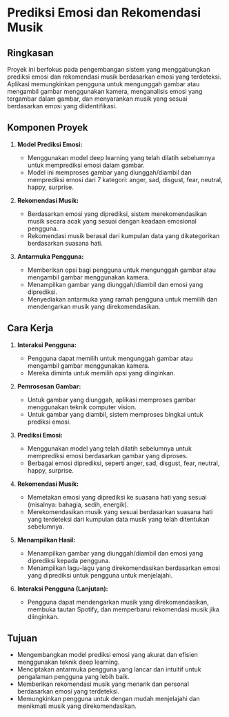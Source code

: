 # Prediksi Emosi dan Rekomendasi Musik

## Ringkasan

Proyek ini berfokus pada pengembangan sistem yang menggabungkan prediksi emosi dan rekomendasi musik berdasarkan emosi yang terdeteksi. Aplikasi memungkinkan pengguna untuk mengunggah gambar atau mengambil gambar menggunakan kamera, menganalisis emosi yang tergambar dalam gambar, dan menyarankan musik yang sesuai berdasarkan emosi yang diidentifikasi.

## Komponen Proyek

1. **Model Prediksi Emosi:**
   - Menggunakan model deep learning yang telah dilatih sebelumnya untuk memprediksi emosi dalam gambar.
   - Model ini memproses gambar yang diunggah/diambil dan memprediksi emosi dari 7 kategori: anger, sad, disgust, fear, neutral, happy, surprise.

2. **Rekomendasi Musik:**
   - Berdasarkan emosi yang diprediksi, sistem merekomendasikan musik secara acak yang sesuai dengan keadaan emosional pengguna.
   - Rekomendasi musik berasal dari kumpulan data yang dikategorikan berdasarkan suasana hati.

3. **Antarmuka Pengguna:**
   - Memberikan opsi bagi pengguna untuk mengunggah gambar atau mengambil gambar menggunakan kamera.
   - Menampilkan gambar yang diunggah/diambil dan emosi yang diprediksi.
   - Menyediakan antarmuka yang ramah pengguna untuk memilih dan mendengarkan musik yang direkomendasikan.

## Cara Kerja

1. **Interaksi Pengguna:**
   - Pengguna dapat memilih untuk mengunggah gambar atau mengambil gambar menggunakan kamera.
   - Mereka diminta untuk memilih opsi yang diinginkan.

2. **Pemrosesan Gambar:**
   - Untuk gambar yang diunggah, aplikasi memproses gambar menggunakan teknik computer vision.
   - Untuk gambar yang diambil, sistem memproses bingkai untuk prediksi emosi.

3. **Prediksi Emosi:**
   - Menggunakan model yang telah dilatih sebelumnya untuk memprediksi emosi berdasarkan gambar yang diproses.
   - Berbagai emosi diprediksi, seperti anger, sad, disgust, fear, neutral, happy, surprise.

4. **Rekomendasi Musik:**
   - Memetakan emosi yang diprediksi ke suasana hati yang sesuai (misalnya: bahagia, sedih, energik).
   - Merekomendasikan musik yang sesuai berdasarkan suasana hati yang terdeteksi dari kumpulan data musik yang telah ditentukan sebelumnya.

5. **Menampilkan Hasil:**
   - Menampilkan gambar yang diunggah/diambil dan emosi yang diprediksi kepada pengguna.
   - Menampilkan lagu-lagu yang direkomendasikan berdasarkan emosi yang diprediksi untuk pengguna untuk menjelajahi.

6. **Interaksi Pengguna (Lanjutan):**
   - Pengguna dapat mendengarkan musik yang direkomendasikan, membuka tautan Spotify, dan memperbarui rekomendasi musik jika diinginkan.

## Tujuan

- Mengembangkan model prediksi emosi yang akurat dan efisien menggunakan teknik deep learning.
- Menciptakan antarmuka pengguna yang lancar dan intuitif untuk pengalaman pengguna yang lebih baik.
- Memberikan rekomendasi musik yang menarik dan personal berdasarkan emosi yang terdeteksi.
- Memungkinkan pengguna untuk dengan mudah menjelajahi dan menikmati musik yang direkomendasikan.

